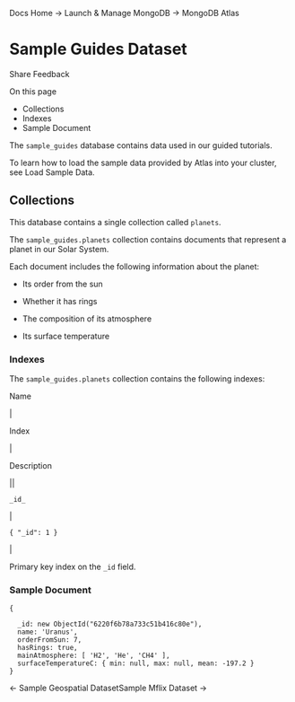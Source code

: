 Docs Home → Launch & Manage MongoDB → MongoDB Atlas

# Sample Guides Dataset

Share Feedback

On this page

  * Collections
  * Indexes
  * Sample Document

The `sample_guides` database contains data used in our guided tutorials.

To learn how to load the sample data provided by Atlas into your cluster, see
Load Sample Data.

## Collections

This database contains a single collection called `planets`.

The `sample_guides.planets` collection contains documents that represent a
planet in our Solar System.

Each document includes the following information about the planet:

  * Its order from the sun

  * Whether it has rings

  * The composition of its atmosphere

  * Its surface temperature

### Indexes

The `sample_guides.planets` collection contains the following indexes:

Name

|

Index

|

Description  
  
||  
  
`_id_`

|

`{ "_id": 1 }`

|

Primary key index on the `_id` field.  
  
### Sample Document

    
    
    {  
      
      _id: new ObjectId("6220f6b78a733c51b416c80e"),  
      name: 'Uranus',  
      orderFromSun: 7,  
      hasRings: true,  
      mainAtmosphere: [ 'H2', 'He', 'CH4' ],  
      surfaceTemperatureC: { min: null, max: null, mean: -197.2 }  
    }  
  
← Sample Geospatial DatasetSample Mflix Dataset →


